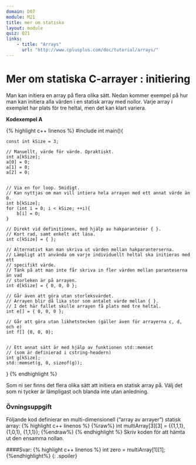 ```yaml
---
domain: D07
module: M21
title: mer om statiska
layout: module
quiz: Q21
links:
    - title: "Arrays"
      url: "http://www.cplusplus.com/doc/tutorial/arrays/"
---
```


# Mer om statiska C-arrayer : initiering

Man kan initiera en array på flera olika sätt. 
Nedan kommer exempel på hur man kan initiera alla värden i en statisk array med nollor.
Varje array i exemplet har plats för tre heltal, men det kan klart variera.

__Kodexempel A__

{% highlight c++ linenos %}
#include <cstring>
int main(){
     
    const int kSize = 3;
 
    // Manuellt, värde för värde. Opraktiskt.
    int a[kSize];
    a[0] = 0;
    a[1] = 0;
    a[2] = 0;
 
 
    // Via en for loop. Smidigt.
    // Kan nyttjas om man vill intiera hela arrayen med ett annat värde än 0.
    int b[kSize];
    for (int i = 0; i < kSize; ++i){
        b[i] = 0;
    }
 
    // Direkt vid definitionen, med hjälp av hakparanteser { }.
    // Kort rad, samt enkelt att läsa.
    int c[kSize] = { };
 
    // Alternativt kan man skriva ut värden mellan hakparanterserna.
    // Lämpligt att använda om varje individuellt heltal ska initieras med ett 
    // specifikt värde.
    // Tänk på att man inte får skriva in fler värden mellan paranteserna än vad 
    // storleken är på arrayen.
    int d[kSize] = { 0, 0, 0 };
 
    // Går även att göra utan storleksvärdet.
    // Arrayen blir då lika stor som antalet värde mellan { }.
    // I det här fallet skulle arrayen få plats med tre heltal.
    int e[] = { 0, 0, 0 };
 
    // Går att göra utan likhetstecken (gäller även för arrayerna c, d, och e)
    int f[] {0, 0, 0};
 
 
    // Ett annat sätt är med hjälp av funktionen std::memset 
    // (som är definierad i cstring-headern)
    int g[kSize];
    std::memset(g, 0, sizeof(g));
}
{% endhighlight %}

Som ni ser finns det flera olika sätt att initiera en statisk array på.
Välj det som ni tycker är lämpligast och blanda inte utan anledning.

### Övningsuppgift
Följande kod definierar en multi-dimensionell (“array av arrayer”) statisk array:
{% highlight c++ linenos %}
{%raw%}
int multiArray[3][3] = {{1,1,1}, {1,0,1}, {1,1,1}};
{%endraw%}
{% endhighlight %}
Skriv koden för att hämta ut den ensamma nollan.

####Svar:
{% highlight c++ linenos %}
int zero = multiArray[1][1];
{%endhighlight%}
{: .spoiler}